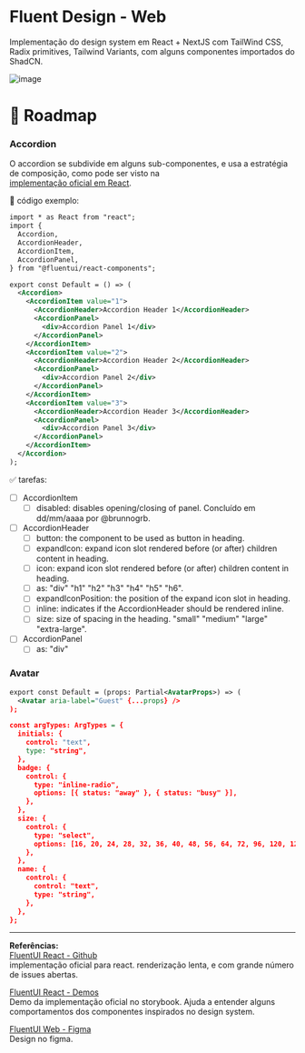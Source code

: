 # Fluent Design - Web

Implementação do design system em React + NextJS com TailWind CSS, Radix primitives, Tailwind Variants, com alguns componentes importados do ShadCN.

![image](https://github.com/grbtec/gbt-fluent2-web/assets/1107735/ce17ba93-95ae-4eb6-9384-3a76a37f46b3)

# 🚀 Roadmap

### Accordion
O accordion se subdivide em alguns sub-componentes, e usa a estratégia de composição, como pode ser visto na   
[implementação oficial em React](https://master--628d031b55e942004ac95df1.chromatic.com/?path=/docs/components-accordion--default).

👀 código exemplo:  
```xml
import * as React from "react";
import {
  Accordion,
  AccordionHeader,
  AccordionItem,
  AccordionPanel,
} from "@fluentui/react-components";

export const Default = () => (
  <Accordion>
    <AccordionItem value="1">
      <AccordionHeader>Accordion Header 1</AccordionHeader>
      <AccordionPanel>
        <div>Accordion Panel 1</div>
      </AccordionPanel>
    </AccordionItem>
    <AccordionItem value="2">
      <AccordionHeader>Accordion Header 2</AccordionHeader>
      <AccordionPanel>
        <div>Accordion Panel 2</div>
      </AccordionPanel>
    </AccordionItem>
    <AccordionItem value="3">
      <AccordionHeader>Accordion Header 3</AccordionHeader>
      <AccordionPanel>
        <div>Accordion Panel 3</div>
      </AccordionPanel>
    </AccordionItem>
  </Accordion>
);
```

✅ tarefas:  
- [ ] AccordionItem
  - [ ] disabled: disables opening/closing of panel. Concluído em dd/mm/aaaa por @brunnogrb.
- [ ] AccordionHeader
  - [ ] button: the component to be used as button in heading.
  - [ ] expandIcon: expand icon slot rendered before (or after) children content in heading.
  - [ ] icon: expand icon slot rendered before (or after) children content in heading.
  - [ ] as: "div" "h1" "h2" "h3" "h4" "h5" "h6".
  - [ ] expandIconPosition: the position of the expand icon slot in heading.
  - [ ] inline: indicates if the AccordionHeader should be rendered inline.
  - [ ] size: size of spacing in the heading. "small" "medium" "large" "extra-large".
- [ ] AccordionPanel
  - [ ] as: "div"
     
### Avatar

```xml
export const Default = (props: Partial<AvatarProps>) => (
  <Avatar aria-label="Guest" {...props} />
);

const argTypes: ArgTypes = {
  initials: {
    control: "text",
    type: "string",
  },
  badge: {
    control: {
      type: "inline-radio",
      options: [{ status: "away" }, { status: "busy" }],
    },
  },
  size: {
    control: {
      type: "select",
      options: [16, 20, 24, 28, 32, 36, 40, 48, 56, 64, 72, 96, 120, 128],
    },
  },
  name: {
    control: {
      control: "text",
      type: "string",
    },
  },
};
```

--- 
**Referências:**  
[FluentUI React - Github](https://github.com/microsoft/fluentui)  
implementação oficial para react. renderização lenta, e com grande número de issues abertas.

[FluentUI React - Demos](https://master--628d031b55e942004ac95df1.chromatic.com/?path=/docs/demos--demos)  
Demo da implementação oficial no storybook.
Ajuda a entender alguns comportamentos dos componentes inspirados no design system.

[FluentUI Web - Figma](https://www.figma.com/community/file/836828295772957889)  
Design no figma.





